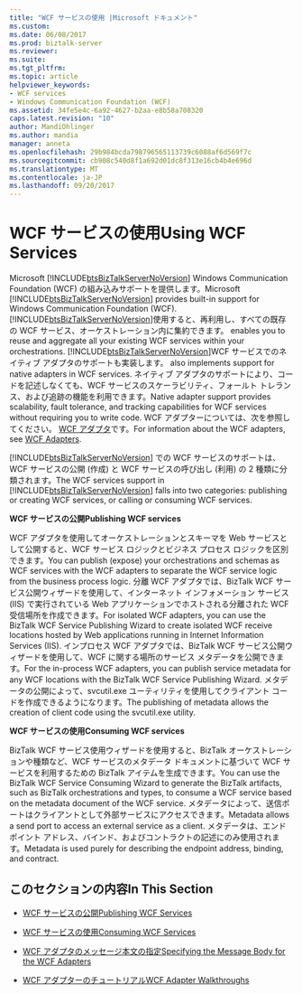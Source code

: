 ```yaml
---
title: "WCF サービスの使用 |Microsoft ドキュメント"
ms.custom: 
ms.date: 06/08/2017
ms.prod: biztalk-server
ms.reviewer: 
ms.suite: 
ms.tgt_pltfrm: 
ms.topic: article
helpviewer_keywords:
- WCF services
- Windows Communication Foundation (WCF)
ms.assetid: 34fe5e4c-6a92-4627-b2aa-e8b58a708320
caps.latest.revision: "10"
author: MandiOhlinger
ms.author: mandia
manager: anneta
ms.openlocfilehash: 29b984bcda798796565113739c6088af6d569f7c
ms.sourcegitcommit: cb908c540d8f1a692d01dc8f313e16cb4b4e696d
ms.translationtype: MT
ms.contentlocale: ja-JP
ms.lasthandoff: 09/20/2017
---
```

# <a name="using-wcf-services"></a><span data-ttu-id="5dba8-102">WCF サービスの使用</span><span class="sxs-lookup"><span data-stu-id="5dba8-102">Using WCF Services</span></span>
<span data-ttu-id="5dba8-103">Microsoft [!INCLUDE[btsBizTalkServerNoVersion](../includes/btsbiztalkservernoversion-md.md)] Windows Communication Foundation (WCF) の組み込みサポートを提供します。</span><span class="sxs-lookup"><span data-stu-id="5dba8-103">Microsoft [!INCLUDE[btsBizTalkServerNoVersion](../includes/btsbiztalkservernoversion-md.md)] provides built-in support for Windows Communication Foundation (WCF).</span></span> [!INCLUDE[btsBizTalkServerNoVersion](../includes/btsbiztalkservernoversion-md.md)]<span data-ttu-id="5dba8-104">使用すると、再利用し、すべての既存の WCF サービス、オーケストレーション内に集約できます。</span><span class="sxs-lookup"><span data-stu-id="5dba8-104"> enables you to reuse and aggregate all your existing WCF services within your orchestrations.</span></span> [!INCLUDE[btsBizTalkServerNoVersion](../includes/btsbiztalkservernoversion-md.md)]<span data-ttu-id="5dba8-105">WCF サービスでのネイティブ アダプタのサポートも実装します。</span><span class="sxs-lookup"><span data-stu-id="5dba8-105"> also implements support for native adapters in WCF services.</span></span> <span data-ttu-id="5dba8-106">ネイティブ アダプタのサポートにより、コードを記述しなくても、WCF サービスのスケーラビリティ、フォールト トレランス、および追跡の機能を利用できます。</span><span class="sxs-lookup"><span data-stu-id="5dba8-106">Native adapter support provides scalability, fault tolerance, and tracking capabilities for WCF services without requiring you to write code.</span></span> <span data-ttu-id="5dba8-107">WCF アダプターについては、次を参照してください。 [WCF アダプタ](../core/wcf-adapters.md)です。</span><span class="sxs-lookup"><span data-stu-id="5dba8-107">For information about the WCF adapters, see [WCF Adapters](../core/wcf-adapters.md).</span></span>  
  
 <span data-ttu-id="5dba8-108">[!INCLUDE[btsBizTalkServerNoVersion](../includes/btsbiztalkservernoversion-md.md)] での WCF サービスのサポートは、WCF サービスの公開 (作成) と WCF サービスの呼び出し (利用) の 2 種類に分類されます。</span><span class="sxs-lookup"><span data-stu-id="5dba8-108">The WCF services support in [!INCLUDE[btsBizTalkServerNoVersion](../includes/btsbiztalkservernoversion-md.md)] falls into two categories: publishing or creating WCF services, or calling or consuming WCF services.</span></span>  
  
 <span data-ttu-id="5dba8-109">**WCF サービスの公開**</span><span class="sxs-lookup"><span data-stu-id="5dba8-109">**Publishing WCF services**</span></span>  
  
 <span data-ttu-id="5dba8-110">WCF アダプタを使用してオーケストレーションとスキーマを Web サービスとして公開すると、WCF サービス ロジックとビジネス プロセス ロジックを区別できます。</span><span class="sxs-lookup"><span data-stu-id="5dba8-110">You can publish (expose) your orchestrations and schemas as WCF services with the WCF adapters to separate the WCF service logic from the business process logic.</span></span> <span data-ttu-id="5dba8-111">分離 WCF アダプタでは、BizTalk WCF サービス公開ウィザードを使用して、インターネット インフォメーション サービス (IIS) で実行されている Web アプリケーションでホストされる分離された WCF 受信場所を作成できます。</span><span class="sxs-lookup"><span data-stu-id="5dba8-111">For isolated WCF adapters, you can use the BizTalk WCF Service Publishing Wizard to create isolated WCF receive locations hosted by Web applications running in Internet Information Services (IIS).</span></span> <span data-ttu-id="5dba8-112">インプロセス WCF アダプタでは、BizTalk WCF サービス公開ウィザードを使用して、WCF に関する場所のサービス メタデータを公開できます。</span><span class="sxs-lookup"><span data-stu-id="5dba8-112">For the in-process WCF adapters, you can publish service metadata for any WCF locations with the BizTalk WCF Service Publishing Wizard.</span></span>  <span data-ttu-id="5dba8-113">メタデータの公開によって、svcutil.exe ユーティリティを使用してクライアント コードを作成できるようになります。</span><span class="sxs-lookup"><span data-stu-id="5dba8-113">The publishing of metadata allows the creation of client code using the svcutil.exe utility.</span></span>  
  
 <span data-ttu-id="5dba8-114">**WCF サービスの使用**</span><span class="sxs-lookup"><span data-stu-id="5dba8-114">**Consuming WCF services**</span></span>  
  
 <span data-ttu-id="5dba8-115">BizTalk WCF サービス使用ウィザードを使用すると、BizTalk オーケストレーションや種類など、WCF サービスのメタデータ ドキュメントに基づいて WCF サービスを利用するための BizTalk アイテムを生成できます。</span><span class="sxs-lookup"><span data-stu-id="5dba8-115">You can use the BizTalk WCF Service Consuming Wizard to generate the BizTalk artifacts, such as BizTalk orchestrations and types, to consume a WCF service based on the metadata document of the WCF service.</span></span> <span data-ttu-id="5dba8-116">メタデータによって、送信ポートはクライアントとして外部サービスにアクセスできます。</span><span class="sxs-lookup"><span data-stu-id="5dba8-116">Metadata allows a send port to access an external service as a client.</span></span> <span data-ttu-id="5dba8-117">メタデータは、エンドポイント アドレス、バインド、およびコントラクトの記述にのみ使用されます。</span><span class="sxs-lookup"><span data-stu-id="5dba8-117">Metadata is used purely for describing the endpoint address, binding, and contract.</span></span>  
  
## <a name="in-this-section"></a><span data-ttu-id="5dba8-118">このセクションの内容</span><span class="sxs-lookup"><span data-stu-id="5dba8-118">In This Section</span></span>  
  
-   [<span data-ttu-id="5dba8-119">WCF サービスの公開</span><span class="sxs-lookup"><span data-stu-id="5dba8-119">Publishing WCF Services</span></span>](../core/publishing-wcf-services.md)  
  
-   [<span data-ttu-id="5dba8-120">WCF サービスの使用</span><span class="sxs-lookup"><span data-stu-id="5dba8-120">Consuming WCF Services</span></span>](../core/consuming-wcf-services.md)  
  
-   [<span data-ttu-id="5dba8-121">WCF アダプタのメッセージ本文の指定</span><span class="sxs-lookup"><span data-stu-id="5dba8-121">Specifying the Message Body for the WCF Adapters</span></span>](../core/specifying-the-message-body-for-the-wcf-adapters.md)  
  
-   [<span data-ttu-id="5dba8-122">WCF アダプターのチュートリアル</span><span class="sxs-lookup"><span data-stu-id="5dba8-122">WCF Adapter Walkthroughs</span></span>](../core/wcf-adapter-walkthroughs.md)
